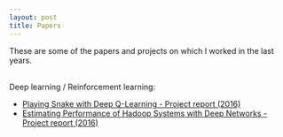 ```yaml
---
layout: post
title: Papers
---
```

These are some of the papers and projects on which I worked in the last years.<br><br>

Deep learning / Reinforcement learning:
<ul>
<li class='entry-title'><a target="_blank" href="/assets/papers/Learning to play Snake with Deep Q-Learning.pdf">Playing Snake with Deep Q-Learning - Project report (2016)</a></li>
<li class='entry-title'><a target="_blank" href="/assets/papers/Estimating performance of Hadoop systems with deep learning.pdf">Estimating Performance of Hadoop Systems with Deep Networks - Project report (2016)</a></li>
</ul>